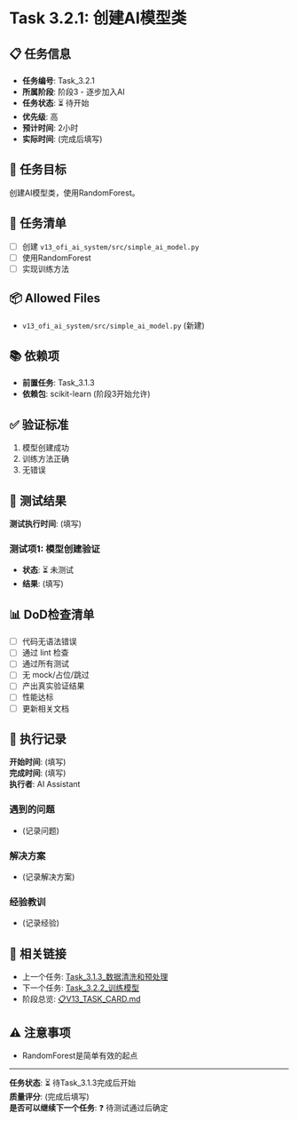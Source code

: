 # Task 3.2.1: 创建AI模型类

## 📋 任务信息
- **任务编号**: Task_3.2.1
- **所属阶段**: 阶段3 - 逐步加入AI
- **任务状态**: ⏳ 待开始
- **优先级**: 高
- **预计时间**: 2小时
- **实际时间**: (完成后填写)

## 🎯 任务目标
创建AI模型类，使用RandomForest。

## 📝 任务清单
- [ ] 创建 `v13_ofi_ai_system/src/simple_ai_model.py`
- [ ] 使用RandomForest
- [ ] 实现训练方法

## 📦 Allowed Files
- `v13_ofi_ai_system/src/simple_ai_model.py` (新建)

## 📚 依赖项
- **前置任务**: Task_3.1.3
- **依赖包**: scikit-learn (阶段3开始允许)

## ✅ 验证标准
1. 模型创建成功
2. 训练方法正确
3. 无错误

## 🧪 测试结果
**测试执行时间**: (填写)

### 测试项1: 模型创建验证
- **状态**: ⏳ 未测试
- **结果**: (填写)

## 📊 DoD检查清单
- [ ] 代码无语法错误
- [ ] 通过 lint 检查
- [ ] 通过所有测试
- [ ] 无 mock/占位/跳过
- [ ] 产出真实验证结果
- [ ] 性能达标
- [ ] 更新相关文档

## 📝 执行记录
**开始时间**: (填写)  
**完成时间**: (填写)  
**执行者**: AI Assistant

### 遇到的问题
- (记录问题)

### 解决方案
- (记录解决方案)

### 经验教训
- (记录经验)

## 🔗 相关链接
- 上一个任务: [Task_3.1.3_数据清洗和预处理](./Task_3.1.3_数据清洗和预处理.md)
- 下一个任务: [Task_3.2.2_训练模型](./Task_3.2.2_训练模型.md)
- 阶段总览: [📋V13_TASK_CARD.md](../../📋V13_TASK_CARD.md)

## ⚠️ 注意事项
- RandomForest是简单有效的起点

---
**任务状态**: ⏳ 待Task_3.1.3完成后开始  
**质量评分**: (完成后填写)  
**是否可以继续下一个任务**: ❓ 待测试通过后确定

